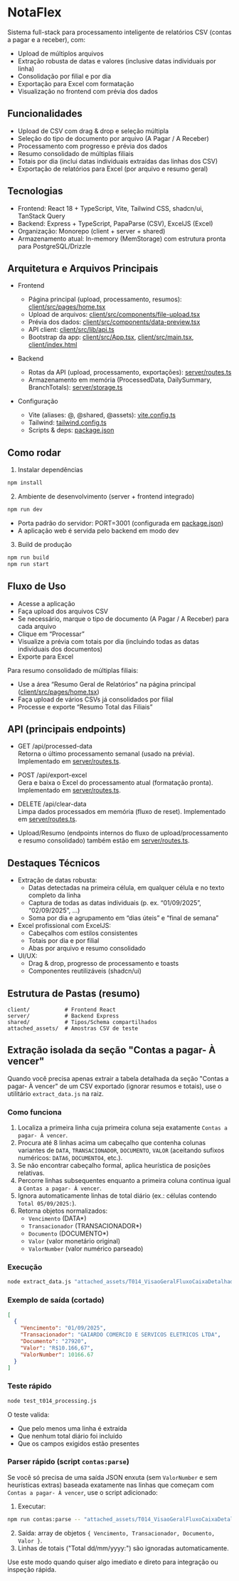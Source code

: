 # NotaFlex

Sistema full-stack para processamento inteligente de relatórios CSV (contas a pagar e a receber), com:
- Upload de múltiplos arquivos
- Extração robusta de datas e valores (inclusive datas individuais por linha)
- Consolidação por filial e por dia
- Exportação para Excel com formatação
- Visualização no frontend com prévia dos dados

## Funcionalidades

- Upload de CSV com drag & drop e seleção múltipla
- Seleção do tipo de documento por arquivo (A Pagar / A Receber)
- Processamento com progresso e prévia dos dados
- Resumo consolidado de múltiplas filiais
- Totais por dia (inclui datas individuais extraídas das linhas dos CSV)
- Exportação de relatórios para Excel (por arquivo e resumo geral)

## Tecnologias

- Frontend: React 18 + TypeScript, Vite, Tailwind CSS, shadcn/ui, TanStack Query
- Backend: Express + TypeScript, PapaParse (CSV), ExcelJS (Excel)
- Organização: Monorepo (client + server + shared)
- Armazenamento atual: In-memory (MemStorage) com estrutura pronta para PostgreSQL/Drizzle

## Arquitetura e Arquivos Principais

- Frontend
  - Página principal (upload, processamento, resumos): [client/src/pages/home.tsx](client/src/pages/home.tsx)
  - Upload de arquivos: [client/src/components/file-upload.tsx](client/src/components/file-upload.tsx)
  - Prévia dos dados: [client/src/components/data-preview.tsx](client/src/components/data-preview.tsx)
  - API client: [client/src/lib/api.ts](client/src/lib/api.ts)
  - Bootstrap da app: [client/src/App.tsx](client/src/App.tsx), [client/src/main.tsx](client/src/main.tsx), [client/index.html](client/index.html)

- Backend
  - Rotas da API (upload, processamento, exportações): [server/routes.ts](server/routes.ts)
  - Armazenamento em memória (ProcessedData, DailySummary, BranchTotals): [server/storage.ts](server/storage.ts)

- Configuração
  - Vite (aliases: @, @shared, @assets): [vite.config.ts](vite.config.ts)
  - Tailwind: [tailwind.config.ts](tailwind.config.ts)
  - Scripts & deps: [package.json](package.json)

## Como rodar

1) Instalar dependências
```bash
npm install
```

2) Ambiente de desenvolvimento (server + frontend integrado)
```bash
npm run dev
```
- Porta padrão do servidor: PORT=3001 (configurada em [package.json](package.json))
- A aplicação web é servida pelo backend em modo dev

3) Build de produção
```bash
npm run build
npm run start
```

## Fluxo de Uso

- Acesse a aplicação
- Faça upload dos arquivos CSV
- Se necessário, marque o tipo de documento (A Pagar / A Receber) para cada arquivo
- Clique em “Processar”
- Visualize a prévia com totais por dia (incluindo todas as datas individuais dos documentos)
- Exporte para Excel

Para resumo consolidado de múltiplas filiais:
- Use a área “Resumo Geral de Relatórios” na página principal ([client/src/pages/home.tsx](client/src/pages/home.tsx))
- Faça upload de vários CSVs já consolidados por filial
- Processe e exporte “Resumo Total das Filiais”

## API (principais endpoints)

- GET /api/processed-data  
  Retorna o último processamento semanal (usado na prévia). Implementado em [server/routes.ts](server/routes.ts).

- POST /api/export-excel  
  Gera e baixa o Excel do processamento atual (formatação pronta). Implementado em [server/routes.ts](server/routes.ts).

- DELETE /api/clear-data  
  Limpa dados processados em memória (fluxo de reset). Implementado em [server/routes.ts](server/routes.ts).

- Upload/Resumo (endpoints internos do fluxo de upload/processamento e resumo consolidado) também estão em [server/routes.ts](server/routes.ts).

## Destaques Técnicos

- Extração de datas robusta:
  - Datas detectadas na primeira célula, em qualquer célula e no texto completo da linha
  - Captura de todas as datas individuais (p. ex. “01/09/2025”, “02/09/2025”, …)
  - Soma por dia e agrupamento em “dias úteis” e “final de semana”
- Excel profissional com ExcelJS:
  - Cabeçalhos com estilos consistentes
  - Totais por dia e por filial
  - Abas por arquivo e resumo consolidado
- UI/UX:
  - Drag & drop, progresso de processamento e toasts
  - Componentes reutilizáveis (shadcn/ui)

## Estrutura de Pastas (resumo)

```text
client/           # Frontend React
server/           # Backend Express
shared/           # Tipos/Schema compartilhados
attached_assets/  # Amostras CSV de teste
```

## Extração isolada da seção "Contas a pagar- À vencer"

Quando você precisa apenas extrair a tabela detalhada da seção "Contas a pagar- À vencer" de um CSV exportado (ignorar resumos e totais), use o utilitário `extract_data.js` na raiz.

### Como funciona
1. Localiza a primeira linha cuja primeira coluna seja exatamente `Contas a pagar- À vencer`.
2. Procura até 8 linhas acima um cabeçalho que contenha colunas variantes de `DATA`, `TRANSACIONADOR`, `DOCUMENTO`, `VALOR` (aceitando sufixos numéricos: `DATA6`, `DOCUMENTO4`, etc.).
3. Se não encontrar cabeçalho formal, aplica heurística de posições relativas.
4. Percorre linhas subsequentes enquanto a primeira coluna continua igual a `Contas a pagar- À vencer`.
5. Ignora automaticamente linhas de total diário (ex.: células contendo `Total 05/09/2025:`).
6. Retorna objetos normalizados:
   - `Vencimento` (DATA*)
   - `Transacionador` (TRANSACIONADOR*)
   - `Documento` (DOCUMENTO*)
   - `Valor` (valor monetário original)
   - `ValorNumber` (valor numérico parseado)

### Execução
```bash
node extract_data.js "attached_assets/T014_VisaoGeralFluxoCaixaDetalhado (1) (3)_1756494215537.csv" > saida.json
```

### Exemplo de saída (cortado)
```json
[
  {
    "Vencimento": "01/09/2025",
    "Transacionador": "GAIARDO COMERCIO E SERVICOS ELETRICOS LTDA",
    "Documento": "27920",
    "Valor": "R$10.166,67",
    "ValorNumber": 10166.67
  }
]
```

### Teste rápido
```bash
node test_t014_processing.js
```

O teste valida:
- Que pelo menos uma linha é extraída
- Que nenhum total diário foi incluído
- Que os campos exigidos estão presentes

### Parser rápido (script `contas:parse`)

Se você só precisa de uma saída JSON enxuta (sem `ValorNumber` e sem heurísticas extras) baseada exatamente nas linhas que começam com `Contas a pagar- À vencer`, use o script adicionado:

1. Executar:
```bash
npm run contas:parse -- "attached_assets/T014_VisaoGeralFluxoCaixaDetalhado (3)_1756835522624.csv"
```
2. Saída: array de objetos `{ Vencimento, Transacionador, Documento, Valor }`.
3. Linhas de totais ("Total dd/mm/yyyy:") são ignoradas automaticamente.

Use este modo quando quiser algo imediato e direto para integração ou inspeção rápida.

